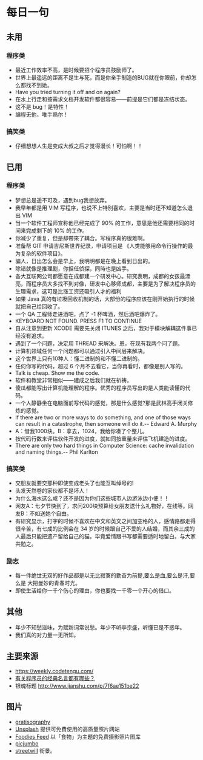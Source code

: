 # 每日一句
## 未用
### 程序类
* 最近工作效率不高，是时候要招个程序员鼓励师了。
* 世界上最遥远的距离不是生与死，而是你亲手制造的BUG就在你眼前，你却怎么都找不到她。
* Have you tried turning it off and on again?
* 在水上行走和按需求文档开发软件都很容易——前提是它们都是冻结状态。
* 这不是 bug！是特性！
* 编程无他，唯手熟尔！

### 搞笑类
* 仔细想想人生是变成大叔之后才觉得漫长！可怕啊！！

## 已用
### 程序类
* 梦想总是遥不可及，遇到bug我想放弃。
* 我早年都是用 VIM 写程序，也说不上特別喜欢，主要是当时还不知道怎么退出 VIM
* 当一个软件工程师宣称他已经完成了 90% 的工作，意思是他还需要相同的时间来完成剩下的 10% 的工作。
* 你减少了重复，但是却帶來了耦合。写程序真的很难啊。
* 准备帮 GIT 申请吉尼斯世界纪录，申请项目是 《人类能够用命令行操作的最为复杂的软件项目》。
* 骗人，日出怎么会是早上，我明明都是在晚上看到日出的。
* 除错就像是推理剧，你担任侦探，同時也是凶手。
* 各大互联网公司都愿意在成都建一个研发中心。研究表明，成都的女孩最漂亮，而程序员大多找不到对像，研发中心移师成都，主要是为了解决程序员的生理需求，这可是比涨工资还吸引人才的福利
* 如果 Java 真的有垃圾回收机制的话，大部份的程序应该在刚开始执行的时候就把自己给回收了。
* 一个 QA 工程师走进酒吧，点了 -1 杯啤酒，然后酒吧爆炸了。
* KEYBOARD NOT FOUND. PRESS F1 TO CONTINUE
* 自从注意到更新 XCODE 需要先关闭 ITUNES 之后，我对于模块解耦这件事已经沒有追求。
* 遇到了一个问题，决定用 THREAD 来解决。恩，在现有我两个问了题。
* 计算机领域任何一个问题都可以通过引入中间层来解决。
* 这个世界上只有10种人：懂二进制的和不懂二进制的。
* 任何你写的代码，超过 6 个月不去看它，当你再看时，都像是别人写的。
* Talk is cheap. Show me the code.
* 软件和教堂非常相似——建成之后我们就在祈祷。
* 傻瓜都能写出计算机能理解的程序。优秀的程序员写出的是人类能读懂的代码。
* 一个人静静坐在电脑面前写代码的感觉，那是什么感觉?那是武林高手闭关修炼的感觉。
* If there are two or more ways to do something, and one of those ways can result in a catastrophe, then someone will do it.-- Edward A. Murphy
* A：借我1000块。B：拿去，1024，我给你凑了个整儿。
* 按代码行数来评估软件开发的进度，就如同按重量来评估飞机建造的进度。
* There are only two hard things in Computer Science: cache invalidation and naming things.-- Phil Karlton


### 搞笑类
* 交朋友就要交那种即使变成老头了也能互叫绰号的!
* 头发天然卷的家伙都不是坏人！
* 为什么海水这么咸？还不是因为你们这些城市人边游泳边小便！！
* 网友A：七夕节快到了，求问200块预算给女朋友送什么礼物好，在线等。网友B：不如送她个自由。
* 有研究显示，打字的时候不喜欢在中文和英文之间加空格的人，感情路都走得很辛苦，有七成的比例会在 34 岁的时候跟自己不爱的人结婚，而其余三成的人最后只能把遗产留给自己的猫。毕竟爱情跟书写都需要适时地留白。与大家共勉之。

### 励志
* 每一件绝世无双的好作品都是以无比寂寞的勤奋为前提,要么是血,要么是汗,要么是 大把曼妙的青春时光。
* 即使生活给你一千个伤心的理由，你也要找一千零一个开心的借口。

## 其他
* 年少不知愁滋味，为赋新词常说愁。年少不听李宗盛，听懂已是不惑年。
* 我们真的对力量一无所知。


## 主要来源
* https://weekly.codetengu.com/
* [有关程序员的经典名言都有哪些？](https://www.zhihu.com/question/19710524)
* 银魂标题 http://www.jianshu.com/p/7f6ae151be22

## 图片
* [gratisography](http://www.gratisography.com/)
* [Unsplash](https://unsplash.com/) 提供可免費使用的高质量照片网站
* [Foodies Feed](https://foodiesfeed.com/crunchy-sunny-side-eggs-bacon/) 以「食物」为主题的免费摄影照片图库
* [picjumbo](https://picjumbo.com/)
* [streetwill](http://streetwill.co/) 街景。
